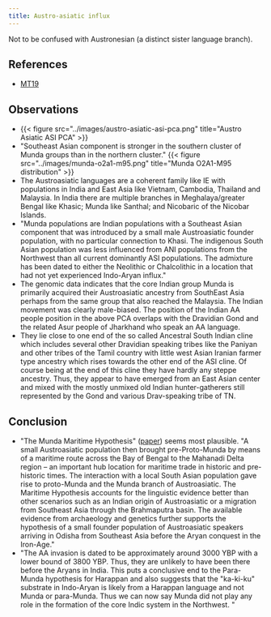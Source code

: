 ```yaml
---
title: Austro-asiatic influx
---
```


Not to be confused with Austronesian (a distinct sister language branch).

## References
- [MT19](https://twitter.com/blog_supplement/status/1107890973311451136)

## Observations
- {{< figure src="../images/austro-asiatic-asi-pca.png" title="Austro Asiatic ASI PCA" >}}
- "Southeast Asian component is stronger in the southern cluster of Munda groups than in the northern cluster." {{< figure src="../images/munda-o2a1-m95.png" title="Munda O2A1-M95 distribution" >}}
- The Austroasiatic languages are a coherent family like IE with populations in India and East Asia like Vietnam, Cambodia, Thailand and Malaysia. In India there are multiple branches in Meghalaya/greater Bengal like Khasic; Munda like Santhal; and Nicobaric of the Nicobar Islands.
- "Munda populations are Indian populations with a Southeast Asian component that was introduced by a small male Austroasiatic founder population, with no particular connection to Khasi. The indigenous South Asian population was less influenced from ANI populations from the Northwest than all current dominantly ASI populations. The admixture has been dated to either the Neolithic or Chalcolithic in a location that had not yet experienced Indo-Aryan influx."
- The genomic data indicates that the core Indian group Munda is primarily acquired their Austroasiatic ancestry from SouthEast Asia perhaps from the same group that also reached the Malaysia. The Indian movement was clearly male-biased. The position of the Indian AA people position in the above PCA overlaps with the Dravidian Gond and the related Asur people of Jharkhand who speak an AA language.
- They lie close to one end of the so called Ancestral South Indian cline which includes several other Dravidian speaking tribes like the Paniyan and other tribes of the Tamil country with little west Asian Iranian farmer type ancestry which rises towards the other end of the ASI cline. Of course being at the end of this cline they have hardly any steppe ancestry. Thus, they appear to have emerged from an East Asian center and mixed with the mostly unmixed old Indian hunter-gatherers still represented by the Gond and various Drav-speaking tribe of TN.  


## Conclusion
- "The Munda Maritime Hypothesis" ([paper](https://evols.library.manoa.hawaii.edu/handle/10524/52454)) seems most plausible. "A small Austroasiatic population then brought pre-Proto-Munda by means of a maritime route across the Bay of Bengal to the Mahanadi Delta region – an important hub location for maritime trade in historic and pre-historic times. The interaction with a local South Asian population gave rise to proto-Munda and the Munda branch of Austroasiatic. The Maritime Hypothesis accounts for the linguistic evidence better than other scenarios such as an Indian origin of Austroasiatic or a migration from Southeast Asia through the Brahmaputra basin. The available evidence from archaeology and genetics further supports the hypothesis of a small founder population of Austroasiatic speakers arriving in Odisha from Southeast Asia before the Aryan conquest in the Iron-Age." 
- "The AA invasion is dated to be approximately around 3000 YBP with a lower bound of 3800 YBP. Thus, they are unlikely to have been there before the Aryans in India. This puts a conclusive end to the Para-Munda hypothesis for Harappan and also suggests that the "ka-ki-ku" substrate in Indo-Aryan is likely from a Harappan language and not Munda or para-Munda. Thus we can now say Munda did not play any role in the formation of the core Indic system in the Northwest. "
